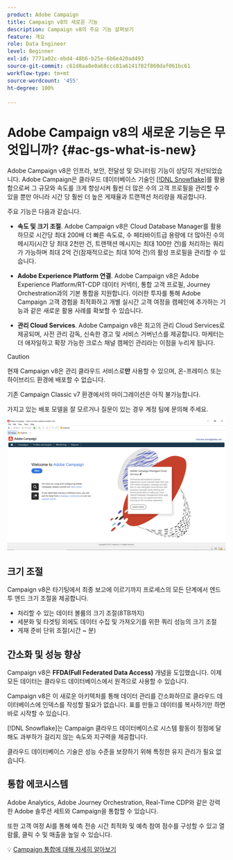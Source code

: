 ```yaml
---
product: Adobe Campaign
title: Campaign v8의 새로운 기능
description: Campaign v8의 주요 기능 살펴보기
feature: 개요
role: Data Engineer
level: Beginner
exl-id: 7771a02c-ebd4-48b6-b25e-6b6e420ad493
source-git-commit: c61d8aa8e0a68ccc81a6141782f860daf061bc61
workflow-type: tm+mt
source-wordcount: '455'
ht-degree: 100%

---
```


# Adobe Campaign v8의 새로운 기능은 무엇입니까? {#ac-gs-what-is-new}

Adobe Campaign v8은 인프라, 보안, 전달성 및 모니터링 기능이 상당히 개선되었습니다. Adobe Campaign은 클라우드 데이터베이스 기술인 [[!DNL Snowflake]](https://www.snowflake.com/)를 활용함으로써 그 규모와 속도를 크게 향상시켜 훨씬 더 많은 수의 고객 프로필을 관리할 수 있을 뿐만 아니라 시간 당 훨씬 더 높은 게재율과 트랜잭션 처리량을 제공합니다.

주요 기능은 다음과 같습니다.

* **속도 및 크기 조절**. Adobe Campaign v8은 Cloud Database Manager를 활용하므로 시간당 최대 200배 더 빠른 속도로, 수 페타바이트급 용량에 더 많아진 수의 메시지(시간 당 최대 2천만 건, 트랜잭션 메시지는 최대 100만 건)를 처리하는 쿼리가 가능하며 최대 2억 건(잠재적으로는 최대 10억 건)의 활성 프로필을 관리할 수 있습니다.

* **Adobe Experience Platform 연결**. Adobe Campaign v8은 Adobe Experience Platform/RT-CDP 데이터 커넥터, 통합 고객 프로필, Journey Orchestration과의 기본 통합을 지원합니다. 이러한 투자를 통해 Adobe Campaign 고객 경험을 최적화하고 개별 실시간 고객 여정을 캠페인에 추가하는 기능과 같은 새로운 활용 사례를 확보할 수 있습니다.

* **관리 Cloud Services**. Adobe Campaign v8은 최고의 관리 Cloud Services로 제공되며, 사전 관리 감독, 신속한 경고 및 서비스 거버넌스를 제공합니다. 마케터는 더 애자일하고 확장 가능한 크로스 채널 캠페인 관리라는 이점을 누리게 됩니다.

>[!CAUTION]
>
>현재 Campaign v8은 관리 클라우드 서비스로&#x200B;**만** 사용할 수 있으며, 온-프레미스 또는 하이브리드 환경에 배포할 수 없습니다.
>
>기존 Campaign Classic v7 환경에서의 마이그레이션은 아직 불가능합니다.
>
>가지고 있는 배포 모델을 잘 모르거나 질문이 있는 경우 계정 팀에 문의해 주세요.

![](assets/home-page.png)

## 크기 조절

Campaign v8은 타기팅에서 최종 보고에 이르기까지 프로세스의 모든 단계에서 엔드 투 엔드 크기 조절을 제공합니다.

* 처리할 수 있는 데이터 볼륨의 크기 조절(8TB까지)
* 세분화 및 타겟팅 외에도 데이터 수집 및 가져오기를 위한 쿼리 성능의 크기 조절
* 게재 준비 단위 조절(시간 ~ 분)

## 간소화 및 성능 향상

Campaign v8은 **FFDA(Full Federated Data Access)** 개념을 도입했습니다. 이제 모든 데이터는 클라우드 데이터베이스에서 원격으로 사용할 수 있습니다.

Campaign v8은 이 새로운 아키텍처를 통해 데이터 관리를 간소화하므로 클라우드 데이터베이스에 인덱스를 작성할 필요가 없습니다. 표를 만들고 데이터를 복사하기만 하면 바로 시작할 수 있습니다.

[!DNL Snowflake]는 Campaign 클라우드 데이터베이스로 시스템 활동이 정점에 달해도 과부하가 걸리지 않는 속도와 지구력을 제공합니다.

클라우드 데이터베이스 기술은 성능 수준을 보장하기 위해 특정한 유지 관리가 필요 없습니다.

## 통합 에코시스템

Adobe Analytics, Adobe Journey Orchestration, Real-Time CDP와 같은 강력한 Adobe 솔루션 세트와 Campaign을 통합할 수 있습니다. 

또한 고객 여정 AI를 통해 예측 전송 시간 최적화 및 예측 참여 점수를 구성할 수 있고 열람률, 클릭 수 및 매출을 높일 수 있습니다.

💡 [Campaign 통합에 대해 자세히 알아보기](../connect/integration.md)

